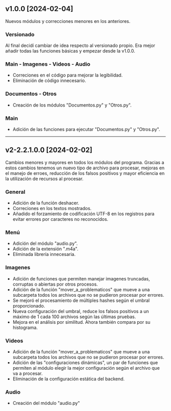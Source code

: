 ## v1.0.0 [2024-02-04]
Nuevos módulos y correcciones menores en los anteriores.
### Versionado
Al final decidí cambiar de idea respecto al versionado propio. Era mejor añadir todas las funciones básicas y empezar desde la v1.0.0.
### Main - Imagenes - Videos - Audio
- Correciones en el código para mejorar la legibilidad.
- Eliminación de código innecesario.
### Documentos - Otros
- Creación de los módulos "Documentos.py" y "Otros.py".
### Main
- Adición de las funciones para ejecutar "Documentos.py" y "Otros.py".
- - -
## v2-2.2.1.0.0 [2024-02-02]
Cambios menores y mayores en todos los módulos del programa.
Gracias a estos cambios tenemos un nuevo tipo de archivo para procesar, mejoras en el manejo de erroes, reducción de los falsos positivos y mayor eficiencia en la utilización de recursos al procesar.
### General
- Adición de la función deshacer.
- Correciones en los textos mostrados.
- Añadido el forzamiento de codificación UTF-8 en los registros para evitar errores por caracteres no reconocidos.
### Menú
- Adición del módulo "audio.py".
- Adición de la extensión ".m4a".
- Eliminada librería innecesaria.
### Imagenes
- Adición de funciones que permiten manejar imagenes truncadas, corruptas o abiertas por otros procesos.
- Adición de la función "mover_a_problematicos" que mueve a una subcarpeta todos los archivos que no se pudieron procesar por errores.
- Se mejoró el procesamiento de múltiples hashes según el umbral proporcionado.
- Nueva configuración del umbral, reduce los falsos positivos a un máximo de 1 cada 100 archivos según las últimas pruebas.
- Mejora en el análisis por similitud. Ahora también compara por su histograma.
### Videos
- Adición de la función "mover_a_problematicos" que mueve a una subcarpeta todos los archivos que no se pudieron procesar por errores.
- Adición de las "configuraciones dinámicas", un par de funciones que permiten al módulo elegir la mejor configuración según el archivo que va a procesar.
- Eliminación de la configuración estática del backend.
### Audio
- Creación del módulo "audio.py"
